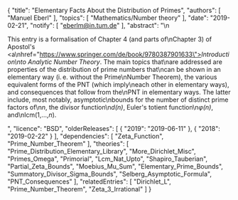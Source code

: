 {
    "title": "Elementary Facts About the Distribution of Primes",
    "authors": [
        "Manuel Eberl"
    ],
    "topics": [
        "Mathematics/Number theory"
    ],
    "date": "2019-02-21",
    "notify": [
        "eberlm@in.tum.de"
    ],
    "abstract": "\n<p>This entry is a formalisation of Chapter 4 (and parts of\nChapter 3) of Apostol's <a\nhref=\"https://www.springer.com/de/book/9780387901633\"><em>Introduction\nto Analytic Number Theory</em></a>. The main topics that\nare addressed are properties of the distribution of prime numbers that\ncan be shown in an elementary way (i.&thinsp;e. without the Prime\nNumber Theorem), the various equivalent forms of the PNT (which imply\neach other in elementary ways), and consequences that follow from the\nPNT in elementary ways. The latter include, most notably, asymptotic\nbounds for the number of distinct prime factors of\n<em>n</em>, the divisor function\n<em>d(n)</em>, Euler's totient function\n<em>&phi;(n)</em>, and\nlcm(1,&hellip;,<em>n</em>).</p>",
    "licence": "BSD",
    "olderReleases": [
        {
            "2019": "2019-06-11"
        },
        {
            "2018": "2019-02-22"
        }
    ],
    "dependencies": [
        "Zeta_Function",
        "Prime_Number_Theorem"
    ],
    "theories": [
        "Prime_Distribution_Elementary_Library",
        "More_Dirichlet_Misc",
        "Primes_Omega",
        "Primorial",
        "Lcm_Nat_Upto",
        "Shapiro_Tauberian",
        "Partial_Zeta_Bounds",
        "Moebius_Mu_Sum",
        "Elementary_Prime_Bounds",
        "Summatory_Divisor_Sigma_Bounds",
        "Selberg_Asymptotic_Formula",
        "PNT_Consequences"
    ],
    "relatedEntries": [
        "Dirichlet_L",
        "Prime_Number_Theorem",
        "Zeta_3_Irrational"
    ]
}